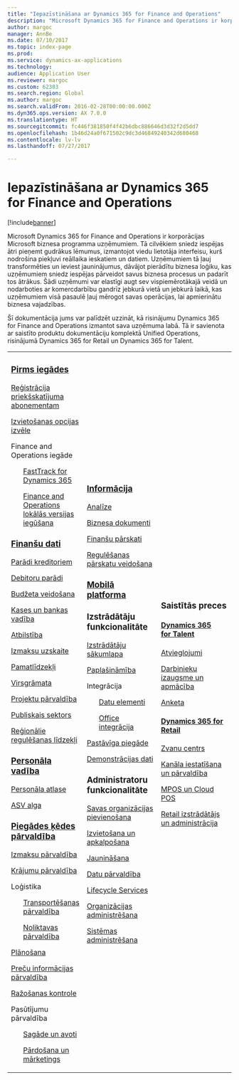 ```yaml
---
title: "Iepazīstināšana ar Dynamics 365 for Finance and Operations"
description: "Microsoft Dynamics 365 for Finance and Operations ir korporācijas Microsoft biznesa programma uzņēmumiem. Šī lapa jums palīdz apgūt šo produktu un sākt to lietot."
author: margoc
manager: AnnBe
ms.date: 07/10/2017
ms.topic: index-page
ms.prod: 
ms.service: dynamics-ax-applications
ms.technology: 
audience: Application User
ms.reviewer: margoc
ms.custom: 62303
ms.search.region: Global
ms.author: margoc
ms.search.validFrom: 2016-02-28T00:00:00.000Z
ms.dyn365.ops.version: AX 7.0.0
ms.translationtype: HT
ms.sourcegitcommit: fc446f381850f4f42b6dbc886646d3d32f2d5dd7
ms.openlocfilehash: 1b46d24a0f671502c9dc3d46849240342d680468
ms.contentlocale: lv-lv
ms.lasthandoff: 07/27/2017

---
```


# <a name="introduction-to-dynamics-365-for-finance-and-operations"></a>Iepazīstināšana ar Dynamics 365 for Finance and Operations
[!include[banner](includes/banner.md)]

Microsoft Dynamics 365 for Finance and Operations ir korporācijas Microsoft biznesa programma uzņēmumiem. Tā cilvēkiem sniedz iespējas ātri pieņemt gudrākus lēmumus, izmantojot viedu lietotāja interfeisu, kurš nodrošina piekļuvi reāllaika ieskatiem un datiem. Uzņēmumiem tā ļauj transformēties un ieviest jauninājumus, dāvājot pierādītu biznesa loģiku, kas uzņēmumiem sniedz iespējas pārveidot savus biznesa procesus un padarīt tos ātrākus. Šādi uzņēmumi var elastīgi augt sev vispiemērotākajā veidā un nodarboties ar komercdarbību gandrīz jebkurā vietā un jebkurā laikā, kas uzņēmumiem visā pasaulē ļauj mērogot savas operācijas, lai apmierinātu biznesa vajadzības. 

Šī dokumentācija jums var palīdzēt uzzināt, kā risinājumu Dynamics 365 for Finance and Operations izmantot sava uzņēmuma labā. Tā ir savienota ar saistīto produktu dokumentāciju komplektā Unified Operations, risinājumā Dynamics 365 for Retail un Dynamics 365 for Talent. 

<table>
<colgroup>
<col width="33%" />
<col width="33%" />
<col width="33%" />
</colgroup>
<tbody>
<tr class="odd">
<td>
<h3><a href="../fin-and-ops/get-started/before-you-buy">Pirms iegādes</a></h3>
<p><a href="../dev-itpro/dev-tools/sign-up-preview-subscription">Reģistrācija priekšskatījuma abonementam</a></p>
 <p><a href="../dev-itpro/deployment/choose-deployment-type">Izvietošanas opcijas izvēle</a></p>
<p>Finance and Operations iegāde</p>
 <ul style="list-style-type:none">
  <p><a href="../fin-and-ops/get-started/fasttrack-dynamics-365-overview">FastTrack for Dynamics 365</a></p>
  <p><a href="../dev-itpro/get-started/purchase-on-premises">Finance and Operations lokālās versijas iegūšana</a></p></ul>

<h3><a href="../financials/index">Finanšu dati</a></h3>
<p><a href="../financials/accounts-payable/accounts-payable">Parādi kreditoriem</a></p>
<p><a href="../financials/accounts-receivable/accounts-receivable">Debitoru parādi</a></p>
<p><a href="../financials/budgeting/budgeting-overview">Budžeta veidošana</a></p>
<p><a href="../financials/cash-bank-management/cash-bank-management">Kases un bankas vadība</a></p>
<p><a href="../financials/general-ledger/audit-policy-rules">Atbilstība</a></p>
<p><a href="../financials/cost-accounting/cost-accounting-home-page">Izmaksu uzskaite</a></p>
<p><a href="../financials/fixed-assets/fixed-assets">Pamatlīdzekļi</a></p>
<p><a href="../financials/general-ledger/general-ledger">Virsgrāmata</a></p>
<p><a href="../financials/project-management/overview-project-management-accounting">Projektu pārvaldība</a></p>
<p><a href="../financials/public-sector/public-sector-functionality">Publiskais sektors</a></p>
<p><a href="../dev-itpro/lcs-solutions/country-region">Reģionālie regulēšanas līdzekļi</a></p>

<H3><a href="hr/hr-landing-page">Personāla vadība</a></h3>
<p><a href="hr/manage-recruiting-process">Personāla atlase</a></p>
<p><a href="hr/localizations/noam-usa-payroll">ASV alga</a></p>

<h3><a href="../supply-chain/index">Piegādes ķēdes pārvaldība</a></h3>
<p><a href="../supply-chain/cost-management/costing-sheets">Izmaksu pārvaldība</a></p>
<p><a href="../supply-chain/inventory/inventory-locations">Krājumu pārvaldība</a></p>
<p>Loģistika</p>
<ul style="list-style-type:none">
<p><a href="../supply-chain/transportation/transportation-management-overview">Transportēšanas pārvaldība</a></p>
<p><a href="../supply-chain/warehousing/warehouse-configuration">Noliktavas pārvaldība</a></p></ul>
<p><a href="../supply-chain/master-planning/master-plans">Plānošana</a></p>
<p><a href="../supply-chain/pim/product-information">Preču informācijas pārvaldība</a></p>
<p><a href="../supply-chain/production-control/create-production-orders">Ražošanas kontrole</a></p>
<p>Pasūtījumu pārvaldība</p>
  <ul style="list-style-type:none">
  <p><a href="../supply-chain/procurement/procurement-sourcing-overview">Sagāde un avoti</a></p>
  <p><a href="../supply-chain/sales-marketing/overview-sales-marketing">Pārdošana un mārketings</a></p></ul>
</td>
<td>
<h3><a href="../dev-itpro/analytics/information-access-reporting">Informācija</a></h3>
<p><a href="../dev-itpro/analytics/analytics">Analīze</a></p>
 <p><a href="../dev-itpro/analytics/document-reporting-services">Biznesa dokumenti</a></p>
<p><a href="../dev-itpro/analytics/financial-reporting-intro">Finanšu pārskati</a></p>
<p><a href="../dev-itpro/analytics/general-electronic-reporting">Regulēšanas pārskatu veidošana</a></p>

<h3><a href="../dev-itpro/mobile-apps/mobile-platform">Mobilā platforma</a></h3>

<h3>Izstrādātāju funkcionalitāte</h3>
<p><a href="../dev-itpro/dev-tools/developer-home-page">Izstrādātāju sākumlapa</a></p>
<p><a href="../dev-itpro/extensibility/extensibility-home-page">Paplašināmība</a></p>
<p>Integrācija</p>
<ul style="list-style-type:none"><p><a href="../dev-itpro/data-entities/data-entities">Datu elementi</a></p>
<p><a href="../dev-itpro/office-integration/office-integration">Office integrācija</a></p></ul></p>
<p><a href="../dev-itpro/dev-tools/continuous-delivery-home-page">Pastāvīga piegāde</a></p>
<p><a href="../dev-itpro/get-started/demo-data">Demonstrācijas dati</a></p>

<h3>Administratoru funkcionalitāte</h3>
<p><a href="../fin-and-ops/get-started/onboarding-home">Savas organizācijas pievienošana</a></p>
<p><a href="../dev-itpro/deployment/deploy-demo-environment">Izvietošana un apkalpošana</a></p>
<p><a href="../dev-itpro/migration-upgrade/upgrade-home-page">Jaunināšana</a></p>
<p><a href="../dev-itpro/data-entities/data-management-integration-data-entity">Datu pārvaldība</a></p>
<p><a href="../dev-itpro/lifecycle-services/lcs">Lifecycle Services</a></p>
<p><a href="../fin-and-ops/organization-administration/organization-administration-home-page">Organizācijas administrēšana</a></p>
<p><a href="../dev-itpro/sysadmin/system-administration-home-page">Sistēmas administrēšana</a></p>
</td>
<td>
<h3>Saistītās preces</h3>
<h4><a href="../talent/index">Dynamics 365 for Talent</a></h4>
<p><a href="../talent/manage-benefit-program">Atvieglojumi</a></p>
<p><a href="../talent/performance-management-overview">Darbinieku izaugsme un apmācība</a></p>
<p><a href="../talent/questionnaires">Anketa</a></p>

<h4><a href="../retail/index">Dynamics 365 for Retail</a></h4>
<p><a href="../retail/call-center-functionality">Zvanu centrs</p>
<p><a href="../retail/define-maintain-retail-channels">Kanāla iestatīšana un pārvaldība</p>
<p><a href="../retail/retail-peripherals-overview">MPOS un Cloud POS</p>
<p><a href="../retail/dev-itpro/dev-retail-home-page">Retail izstrādātājs un administrācija</p>

</td>
</tr>

</tbody>
</table>

